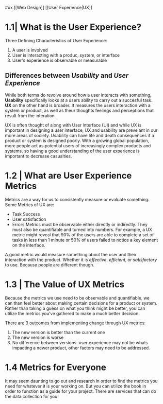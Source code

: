 #ux 
[[Web Design]]
[[User Experience|UX]]
# 1.1|  What is the User Experience?

Three Defining Characteristics of User Experience:
1. A user is involved
2. User is interacting with a produc, system, or interface
3. User's experience is observable or measurable

## Differences between *Usability* and *User Experience*
While both terms do revolve around how a user interacts with something, **Usability** specifically looks at a users ability to carry out a succesful task. **UX** on the other hand is broader. It measures the users interaction with a system or product, as well as theur thoughts feelings and perceptions that result from the interation.

UX is often thought of along with User Interface (UI) and while UX is important in designing a user interface, UX and usability are prevelant in our more areas of society. Usability can have life and death consequences if a product or system is designed poorly. With a growing global population, more people act as potential users of increasingly complex products and systems, so having a good understanding of the user experience is important to decrease casualties.

# 1.2 | What are User Experience Metrics
Metrics are a way for us to consistently measure or evaluate something. Some Metrics of UX are:
- Task Success
- User satisfaction
- Errors
Metrics must be observable either directly or indirectly. They must also be quantifiable and turned into numbers. For example, a UX metric might reveal that 90% of the users are able to complete a set of tasks in less than 1 minute or 50% of users failed to notice a key element on the interface.

A good metric would measure something about the user and their interaction with the product. Whether it is *effective*, *efficient*, or *satisfactory* to use. Because people are different though. 

# 1.3 | The Value of UX Metrics
Because the metrics we use need to be observable and quantifiable, we can than feel better about making certain decisions for a product or system. Rather than taking a guess on what you think might be better, you can utilize the metrics you've gathered to make a much better decision. 

There are 3 outcomes from implementing change through UX metrics:
1. The new version is better than the current one
2. The new version is worse
3. No difference between versions: user experience may not be whats impacting a newer product, other factors may need to be addressed.

# 1.4 Metrics for Everyone
It may seem daunting to go out and research in order to find the metrics you need for whatever it is your working on. But you can utilize the book in order to function as a guide for your project. There are services that can do the data collection for you!



